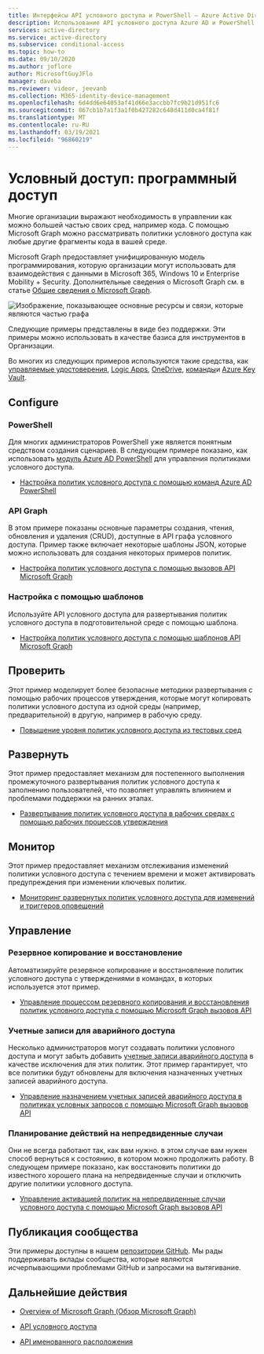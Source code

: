 ```yaml
---
title: Интерфейсы API условного доступа и PowerShell — Azure Active Directory
description: Использование API условного доступа Azure AD и PowerShell для управления политиками, такими как код
services: active-directory
ms.service: active-directory
ms.subservice: conditional-access
ms.topic: how-to
ms.date: 09/10/2020
ms.author: joflore
author: MicrosoftGuyJFlo
manager: daveba
ms.reviewer: videor, jeevanb
ms.collection: M365-identity-device-management
ms.openlocfilehash: 6d4dd6e64053af41d66e3accbb7fc9b21d951fc6
ms.sourcegitcommit: 867cb1b7a1f3a1f0b427282c648d411d0ca4f81f
ms.translationtype: MT
ms.contentlocale: ru-RU
ms.lasthandoff: 03/19/2021
ms.locfileid: "96860219"
---
```

# <a name="conditional-access-programmatic-access"></a>Условный доступ: программный доступ

Многие организации выражают необходимость в управлении как можно большей частью своих сред, например кода. С помощью Microsoft Graph можно рассматривать политики условного доступа как любые другие фрагменты кода в вашей среде.

Microsoft Graph предоставляет унифицированную модель программирования, которую организации могут использовать для взаимодействия с данными в Microsoft 365, Windows 10 и Enterprise Mobility + Security. Дополнительные сведения о Microsoft Graph см. в статье [Общие сведения о Microsoft Graph](/graph/overview).

![Изображение, показывающее основные ресурсы и связи, которые являются частью графа](./media/howto-conditional-access-apis/microsoft-graph.png)

Следующие примеры представлены в виде без поддержки. Эти примеры можно использовать в качестве базиса для инструментов в Организации. 

Во многих из следующих примеров используются такие средства, как [управляемые удостоверения](../managed-identities-azure-resources/overview.md), [Logic Apps](../../logic-apps/logic-apps-overview.md), [OneDrive](https://www.microsoft.com/microsoft-365/onedrive/online-cloud-storage), [команды](https://www.microsoft.com/microsoft-365/microsoft-teams/group-chat-software/)и [Azure Key Vault](../../key-vault/general/overview.md).

## <a name="configure"></a>Configure

### <a name="powershell"></a>PowerShell

Для многих администраторов PowerShell уже является понятным средством создания сценариев. В следующем примере показано, как использовать [модуль Azure AD PowerShell](https://www.powershellgallery.com/packages/AzureAD) для управления политиками условного доступа.

- [Настройка политик условного доступа с помощью команд Azure AD PowerShell](https://github.com/Azure-Samples/azure-ad-conditional-access-apis/tree/main/01-configure/powershell)

### <a name="graph-api"></a>API Graph

В этом примере показаны основные параметры создания, чтения, обновления и удаления (CRUD), доступные в API графа условного доступа. Пример также включает некоторые шаблоны JSON, которые можно использовать для создания некоторых примеров политик.

- [Настройка политик условного доступа с помощью вызовов API Microsoft Graph](https://github.com/Azure-Samples/azure-ad-conditional-access-apis/tree/main/01-configure/graphapi)

### <a name="configure-using-templates"></a>Настройка с помощью шаблонов

Используйте API условного доступа для развертывания политик условного доступа в подготовительной среде с помощью шаблона.

- [Настройка политик условного доступа с помощью шаблонов API Microsoft Graph](https://github.com/Azure-Samples/azure-ad-conditional-access-apis/tree/main/01-configure/templates)

## <a name="test"></a>Проверить

Этот пример моделирует более безопасные методики развертывания с помощью рабочих процессов утверждения, которые могут копировать политики условного доступа из одной среды (например, предварительной) в другую, например в рабочую среду.

- [Повышение уровня политик условного доступа из тестовых сред](https://github.com/Azure-Samples/azure-ad-conditional-access-apis/tree/main/02-test)

## <a name="deploy"></a>Развернуть

Этот пример предоставляет механизм для постепенного выполнения промежуточного развертывания политик условного доступа к заполнению пользователей, что позволяет управлять влиянием и проблемами поддержки на ранних этапах.

- [Развертывание политик условного доступа в рабочих средах с помощью рабочих процессов утверждения](https://github.com/Azure-Samples/azure-ad-conditional-access-apis/tree/main/03-deploy)

## <a name="monitor"></a>Монитор

Этот пример предоставляет механизм отслеживания изменений политики условного доступа с течением времени и может активировать предупреждения при изменении ключевых политик.

- [Мониторинг развернутых политик условного доступа для изменений и триггеров оповещений](https://github.com/Azure-Samples/azure-ad-conditional-access-apis/tree/main/04-monitor)

## <a name="manage"></a>Управление

### <a name="backup-and-restore"></a>Резервное копирование и восстановление

Автоматизируйте резервное копирование и восстановление политик условного доступа с утверждениями в командах, в которых используется этот пример.

- [Управление процессом резервного копирования и восстановления политик условного доступа с помощью Microsoft Graph вызовов API](https://github.com/Azure-Samples/azure-ad-conditional-access-apis/tree/main/05-manage/01-backup-restore)

### <a name="emergency-access-accounts"></a>Учетные записи для аварийного доступа

Несколько администраторов могут создавать политики условного доступа и могут забыть добавить [учетные записи аварийного доступа](../roles/security-emergency-access.md) в качестве исключения для этих политик. Этот пример гарантирует, что все политики будут обновлены для включения назначенных учетных записей аварийного доступа.

- [Управление назначением учетных записей аварийного доступа в политиках условных запросов с помощью Microsoft Graph вызовов API](https://github.com/Azure-Samples/azure-ad-conditional-access-apis/tree/main/05-manage/02-emergency-access)

### <a name="contingency-planning"></a>Планирование действий на непредвиденные случаи

Они не всегда работают так, как вам нужно. в этом случае вам нужен способ вернуться к состоянию, в котором можно продолжить работу. В следующем примере показано, как восстановить политики до известного хорошего плана на непредвиденные случаи и отключить другие политики условного доступа.

- [Управление активацией политик на непредвиденные случаи условного доступа с помощью Microsoft Graph вызовов API](https://github.com/Azure-Samples/azure-ad-conditional-access-apis/tree/main/05-manage/03-contingency)

## <a name="community-contribution"></a>Публикация сообщества

Эти примеры доступны в нашем [репозитории GitHub](https://github.com/Azure-Samples/azure-ad-conditional-access-apis). Мы рады поддерживать вклады сообщества, которые являются исчерпывающими проблемами GitHub и запросами на вытягивание.

## <a name="next-steps"></a>Дальнейшие действия

- [Overview of Microsoft Graph (Обзор Microsoft Graph)](/graph/overview)

- [API условного доступа](/graph/api/resources/conditionalaccesspolicy)

- [API именованного расположения](/graph/api/resources/namedlocation)
